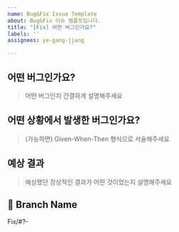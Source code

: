 ```yaml
---
name: Bug&Fix Issue Template
about: Bug&Fix 이슈 템플릿입니다.
title: "[Fix] 어떤 버그인가요?"
labels: ''
assignees: ye-gang-jjang

---
```


## 어떤 버그인가요?

> 어떤 버그인지 간결하게 설명해주세요

## 어떤 상황에서 발생한 버그인가요?

> (가능하면) Given-When-Then 형식으로 서술해주세요

## 예상 결과

> 예상했던 정상적인 결과가 어떤 것이었는지 설명해주세요

## 🌲 Branch Name
<!-- 해당 이슈와 관련된 작업을 진행할 브랜치명을 작성해 주세요. -->
Fix/#?-
